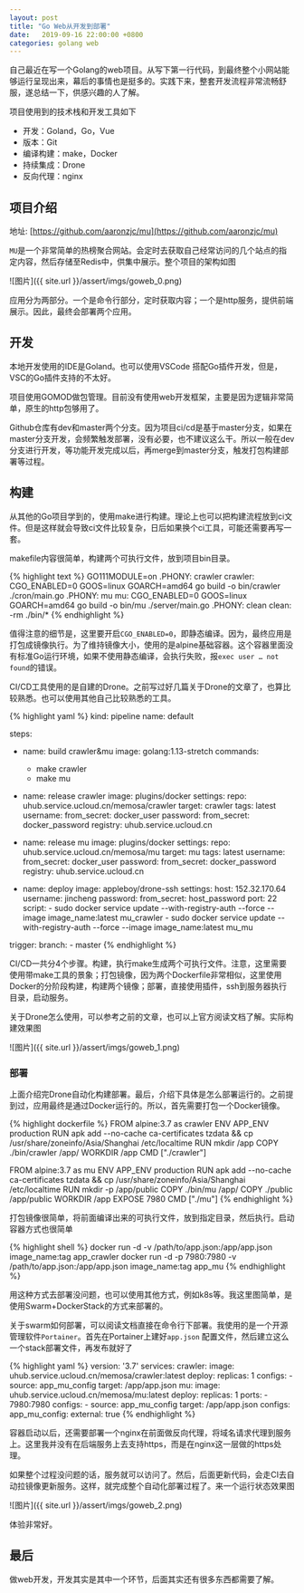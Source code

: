 ```yaml
---
layout: post
title: "Go Web从开发到部署"
date:   2019-09-16 22:00:00 +0800
categories: golang web
---
```

自己最近在写一个Golang的web项目。从写下第一行代码，到最终整个小网站能够运行呈现出来，幕后的事情也是挺多的。实践下来，整套开发流程非常流畅舒服，遂总结一下，供感兴趣的人了解。

项目使用到的技术栈和开发工具如下

* 开发：Goland，Go，Vue
* 版本：Git
* 编译构建：make，Docker
* 持续集成：Drone
* 反向代理：nginx

## 项目介绍

地址: [https://github.com/aaronzjc/mu](https://github.com/aaronzjc/mu)

`MU`是一个非常简单的热榜聚合网站。会定时去获取自己经常访问的几个站点的指定内容，然后存储至Redis中，供集中展示。整个项目的架构如图

![图片]({{ site.url }}/assert/imgs/goweb_0.png)

应用分为两部分。一个是命令行部分，定时获取内容；一个是http服务，提供前端展示。因此，最终会部署两个应用。

## 开发

本地开发使用的IDE是Goland。也可以使用VSCode 搭配Go插件开发，但是，VSC的Go插件支持的不太好。

项目使用GOMOD做包管理。目前没有使用web开发框架，主要是因为逻辑非常简单，原生的http包够用了。

Github仓库有dev和master两个分支。因为项目ci/cd是基于master分支，如果在master分支开发，会频繁触发部署，没有必要，也不建议这么干。所以一般在dev分支进行开发，等功能开发完成以后，再merge到master分支，触发打包构建部署等过程。

## 构建

从其他的Go项目学到的，使用make进行构建。理论上也可以把构建流程放到ci文件。但是这样就会导致ci文件比较复杂，日后如果换个ci工具，可能还需要再写一套。

makefile内容很简单，构建两个可执行文件，放到项目bin目录。

{% highlight text %}
GO111MODULE=on
.PHONY: crawler
crawler:
   CGO_ENABLED=0 GOOS=linux GOARCH=amd64 go build -o bin/crawler ./cron/main.go
.PHONY: mu
mu:
   CGO_ENABLED=0 GOOS=linux GOARCH=amd64 go build -o bin/mu ./server/main.go
.PHONY: clean
clean:
   -rm ./bin/*
{% endhighlight %}

值得注意的细节是，这里要开启`CGO_ENABLED=0`，即静态编译。因为，最终应用是打包成镜像执行。为了维持镜像大小，使用的是alpine基础容器。这个容器里面没有标准Go运行环境，如果不使用静态编译，会执行失败，报`exec user … not found`的错误。

CI/CD工具使用的是自建的Drone。之前写过好几篇关于Drone的文章了，也算比较熟悉。也可以使用其他自己比较熟悉的工具。

{% highlight yaml %}
kind: pipeline
name: default

steps:
  - name: build crawler&mu
    image: golang:1.13-stretch
    commands:
      - make crawler
      - make mu

  - name: release crawler
    image: plugins/docker
    settings:
      repo: uhub.service.ucloud.cn/memosa/crawler
      target: crawler
      tags: latest
      username:
        from_secret: docker_user
      password:
        from_secret: docker_password
      registry: uhub.service.ucloud.cn

  - name: release mu
    image: plugins/docker
    settings:
      repo: uhub.service.ucloud.cn/memosa/mu
      target: mu
      tags: latest
      username:
        from_secret: docker_user
      password:
        from_secret: docker_password
      registry: uhub.service.ucloud.cn

  - name: deploy
    image: appleboy/drone-ssh
    settings:
      host: 152.32.170.64
      username: jincheng
      password:
        from_secret: host_password
      port: 22
      script:
        - sudo docker service update --with-registry-auth --force --image image_name:latest mu_crawler
        - sudo docker service update --with-registry-auth --force --image image_name:latest  mu_mu

trigger:
  branch:
    - master
{% endhighlight %}

CI/CD一共分4个步骤。构建，执行make生成两个可执行文件。注意，这里需要使用带make工具的景象；打包镜像，因为两个Dockerfile非常相似，这里使用Docker的分阶段构建，构建两个镜像；部署，直接使用插件，ssh到服务器执行目录，启动服务。

关于Drone怎么使用，可以参考之前的文章，也可以上官方阅读文档了解。实际构建效果图

![图片]({{ site.url }}/assert/imgs/goweb_1.png)

### 部署

上面介绍完Drone自动化构建部署。最后，介绍下具体是怎么部署运行的。之前提到过，应用最终是通过Docker运行的。所以，首先需要打包一个Docker镜像。

{% highlight dockerfile %}
FROM alpine:3.7 as crawler
ENV APP_ENV production
RUN apk add --no-cache ca-certificates tzdata && cp /usr/share/zoneinfo/Asia/Shanghai /etc/localtime
RUN mkdir /app
COPY ./bin/crawler /app/
WORKDIR /app
CMD ["./crawler"]

FROM alpine:3.7 as mu
ENV APP_ENV production
RUN apk add --no-cache ca-certificates tzdata && cp /usr/share/zoneinfo/Asia/Shanghai /etc/localtime
RUN mkdir -p /app/public
COPY ./bin/mu /app/
COPY ./public /app/public
WORKDIR /app
EXPOSE 7980
CMD ["./mu"]
{% endhighlight %}

打包镜像很简单，将前面编译出来的可执行文件，放到指定目录，然后执行。启动容器方式也很简单

{% highlight shell %}
docker run -d -v /path/to/app.json:/app/app.json image_name:tag app_crawler
docker run -d -p 7980:7980 -v /path/to/app.json:/app/app.json image_name:tag app_mu
{% endhighlight %}

用这种方式去部署没问题，也可以使用其他方式，例如k8s等。我这里图简单，是使用Swarm+DockerStack的方式来部署的。

关于swarm如何部署，可以阅读文档直接在命令行下部署。我使用的是一个开源管理软件`Portainer`。首先在Portainer上建好`app.json`
配置文件，然后建立这么一个stack部署文件，再发布就好了

{% highlight yaml %}
version: '3.7'
services:
  crawler:
    image: uhub.service.ucloud.cn/memosa/crawler:latest
    deploy:
      replicas: 1
    configs:
      - source: app_mu_config
        target: /app/app.json
  mu:
    image: uhub.service.ucloud.cn/memosa/mu:latest
    deploy:
      replicas: 1
    ports:
      - 7980:7980
    configs:
      - source: app_mu_config
        target: /app/app.json
configs:
  app_mu_config:
    external: true
{% endhighlight %}

容器启动以后，还需要部署一个nginx在前面做反向代理，将域名请求代理到服务上。这里我并没有在后端服务上去支持https，而是在nginx这一层做的https处理。

如果整个过程没问题的话，服务就可以访问了。然后，后面更新代码，会走CI去自动拉镜像更新服务。这样，就完成整个自动化部署过程了。来一个运行状态效果图

![图片]({{ site.url }}/assert/imgs/goweb_2.png)

体验非常好。

## 最后

做web开发，开发其实是其中一个环节，后面其实还有很多东西都需要了解。
